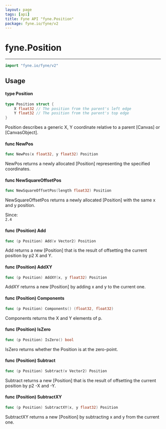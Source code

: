 ```yaml
---
layout: page
tags: [api]
title: Fyne API "fyne.Position"
package: fyne.io/fyne/v2
---
```


# fyne.Position
---
```go
import "fyne.io/fyne/v2"
```

## Usage

#### type Position

```go
type Position struct {
	X float32 // The position from the parent's left edge
	Y float32 // The position from the parent's top edge
}
```

Position describes a generic X, Y coordinate relative to a parent [Canvas] or [CanvasObject].

#### func  NewPos

```go
func NewPos(x float32, y float32) Position
```
NewPos returns a newly allocated [Position] representing the specified coordinates.

#### func  NewSquareOffsetPos

```go
func NewSquareOffsetPos(length float32) Position
```
NewSquareOffsetPos returns a newly allocated [Position] with the same x and y position.


<div class="since">Since: <code>
2.4</code></div>

#### func (Position) Add

```go
func (p Position) Add(v Vector2) Position
```
Add returns a new [Position] that is the result of offsetting the current position by p2 X and Y.

#### func (Position) AddXY

```go
func (p Position) AddXY(x, y float32) Position
```
AddXY returns a new [Position] by adding x and y to the current one.

#### func (Position) Components

```go
func (p Position) Components() (float32, float32)
```
Components returns the X and Y elements of p.

#### func (Position) IsZero

```go
func (p Position) IsZero() bool
```
IsZero returns whether the Position is at the zero-point.

#### func (Position) Subtract

```go
func (p Position) Subtract(v Vector2) Position
```
Subtract returns a new [Position] that is the result of offsetting the current position by p2 -X and -Y.

#### func (Position) SubtractXY

```go
func (p Position) SubtractXY(x, y float32) Position
```
SubtractXY returns a new [Position] by subtracting x and y from the current one.
